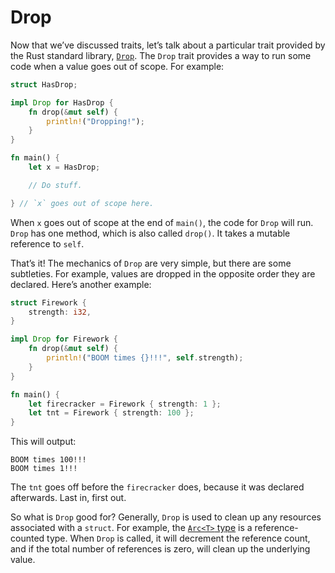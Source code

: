 # Drop

Now that we’ve discussed traits, let’s talk about a particular trait provided
by the Rust standard library, [`Drop`][drop]. The `Drop` trait provides a way
to run some code when a value goes out of scope. For example:

[drop]: ../../std/ops/trait.Drop.html

```rust
struct HasDrop;

impl Drop for HasDrop {
    fn drop(&mut self) {
        println!("Dropping!");
    }
}

fn main() {
    let x = HasDrop;

    // Do stuff.

} // `x` goes out of scope here.
```

When `x` goes out of scope at the end of `main()`, the code for `Drop` will
run. `Drop` has one method, which is also called `drop()`. It takes a mutable
reference to `self`.

That’s it! The mechanics of `Drop` are very simple, but there are some
subtleties. For example, values are dropped in the opposite order they are
declared. Here’s another example:

```rust
struct Firework {
    strength: i32,
}

impl Drop for Firework {
    fn drop(&mut self) {
        println!("BOOM times {}!!!", self.strength);
    }
}

fn main() {
    let firecracker = Firework { strength: 1 };
    let tnt = Firework { strength: 100 };
}
```

This will output:

```text
BOOM times 100!!!
BOOM times 1!!!
```

The `tnt` goes off before the `firecracker` does, because it was declared
afterwards. Last in, first out.

So what is `Drop` good for? Generally, `Drop` is used to clean up any resources
associated with a `struct`. For example, the [`Arc<T>` type][arc] is a
reference-counted type. When `Drop` is called, it will decrement the reference
count, and if the total number of references is zero, will clean up the
underlying value.

[arc]: ../../std/sync/struct.Arc.html
